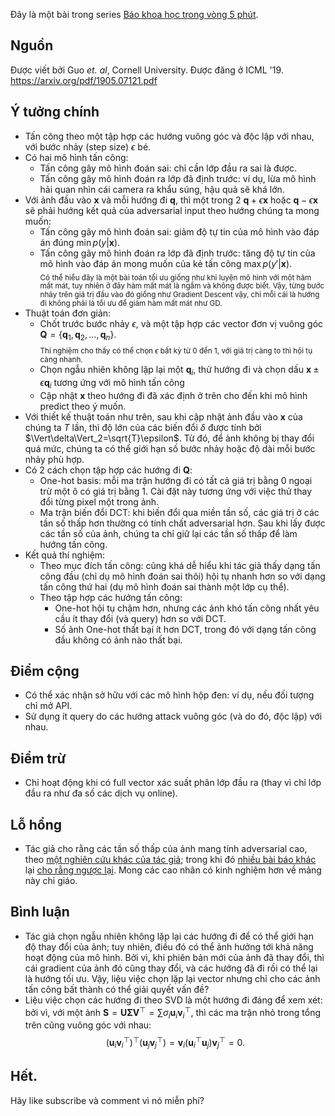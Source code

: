 Đây là một bài trong series [Báo khoa học trong vòng 5 phút](https://viblo.asia/s/bao-khoa-hoc-trong-vong-5-phut-rLZDX4YnZk0).

## Nguồn
Được viết bởi Guo *et. al*, Cornell University. Được đăng ở ICML '19.<br>
https://arxiv.org/pdf/1905.07121.pdf

## Ý tưởng chính
- Tấn công theo một tập hợp các hướng vuông góc và độc lập với nhau, với bước nhảy (step size) $\epsilon$ bé.
- Có hai mô hình tấn công:
    - Tấn công gây mô hình đoán sai: chỉ cần lớp đầu ra sai là được.
    - Tấn công gây mô hình đoán ra lớp đã định trước: ví dụ, lừa mô hình hải quan nhìn cái camera ra khẩu súng, hậu quả sẽ khá lớn.
- Với ảnh đầu vào $\mathbf{x}$ và mỗi hướng đi $\mathbf{q}$, thì một trong 2 $\mathbf{q}+\epsilon\mathbf{x}$ hoặc $\mathbf{q}-\epsilon\mathbf{x}$ sẽ phải hướng kết quả của adversarial input theo hướng chúng ta mong muốn:
    - Tấn công gây mô hình đoán sai: giảm độ tự tin của mô hình vào đáp án đúng $\min p(y|\mathbf{x})$.
    - Tấn công gây mô hình đoán ra lớp đã định trước: tăng độ tự tin của mô hình vào đáp án mong muốn của kẻ tấn công $\max p(y'|\mathbf{x})$.
<br><sub>Có thể hiểu đây là một bài toán tối ưu giống như khi luyện mô hình với một hàm mất mát, tuy nhiên ở đây hàm mất mát là ngầm và không được biết. Vậy, từng bước nhảy trên giá trị đầu vào đó giống như Gradient Descent vậy, chỉ mỗi cái là hướng đi không phải là tối ưu để giảm hàm mất mát như GD.</sub>
- Thuật toán đơn giản:
    - Chốt trước bước nhảy $\epsilon$, và một tập hợp các vector đơn vị vuông góc $\mathbf{Q}=\{\mathbf{q}_1, \mathbf{q}_2,\dots,\mathbf{q}_n\}$.
<br><sub>Thí nghiệm cho thấy có thể chọn $\epsilon$ bất kỳ từ 0 đến 1, với giá trị càng to thì hội tụ càng nhanh.</sub>
    - Chọn ngẫu nhiên không lặp lại một $\mathbf{q}_i$, thử hướng đi và chọn dấu $\mathbf{x}\pm\epsilon\mathbf{q}_i$ tương ứng với mô hình tấn công
    - Cập nhật $\mathbf{x}$ theo hướng đi đã xác định ở trên cho đến khi mô hình predict theo ý muốn.
- Với thiết kế thuật toán như trên, sau khi cập nhật ảnh đầu vào $\mathbf{x}$ của chúng ta $T$ lần, thì độ lớn của các biến đổi $\delta$ được tính bởi $\Vert\delta\Vert_2=\sqrt{T}\epsilon$. Từ đó, để ảnh không bị thay đổi quá mức, chúng ta có thể giới hạn số bước nhảy hoặc độ dài mỗi bước nhảy phù hợp.
- Có 2 cách chọn tập hợp các hướng đi $\mathbf{Q}$:
    - One-hot basis: mỗi ma trận hướng đi có tất cả giá trị bằng 0 ngoại trừ một ô có giá trị bằng 1. Cài đặt này tương ứng với việc thử thay đổi từng pixel một trong ảnh.
    - Ma trận biến đổi DCT: khi biến đổi qua miền tần số, các giá trị ở các tần số thấp hơn thường có tính chất adversarial hơn. Sau khi lấy được các tần số của ảnh, chúng ta chỉ giữ lại các tần số thấp để làm hướng tấn công.
- Kết quả thí nghiệm:
    - Theo mục đích tấn công: cũng khá dễ hiểu khi tác giả thấy dạng tấn công đầu (chỉ dụ mô hình đoán sai thôi) hội tụ nhanh hơn so với dạng tấn công thứ hai (dụ mô hình đoán sai thành một lớp cụ thể).
    - Theo tập hợp các hướng tấn công:
        - One-hot hội tụ chậm hơn, nhưng các ảnh khó tấn công nhất yêu cầu ít thay đổi (và query) hơn so với DCT.
        - Số ảnh One-hot thất bại ít hơn DCT, trong đó với dạng tấn công đầu không có ảnh nào thất bại.

## Điểm cộng
- Có thể xác nhận sở hữu với các mô hình hộp đen: ví dụ, nếu đối tượng chỉ mở API.
- Sử dụng ít query do các hướng attack vuông góc (và do đó, độc lập) với nhau.

## Điểm trừ
- Chỉ hoạt động khi có full vector xác suất phân lớp đầu ra (thay vì chỉ lớp đầu ra như đa số các dịch vụ online).

## Lỗ hổng
- Tác giả cho rằng các tần số thấp của ảnh mang tính adversarial cao, theo [một nghiên cứu khác của tác giả](https://arxiv.org/pdf/1809.08758.pdf); trong khi đó [nhiều bài báo khác](https://arxiv.org/pdf/1905.02175.pdf) lại [cho rằng ngược lại](https://arxiv.org/pdf/1905.13545.pdf). Mong các cao nhân có kinh nghiệm hơn về mảng này chỉ giáo.

## Bình luận
- Tác giả chọn ngẫu nhiên không lặp lại các hướng đi để có thể giới hạn độ thay đổi của ảnh; tuy nhiên, điều đó có thể ảnh hưởng tới khả năng hoạt động của mô hình. Bởi vì, khi phiên bản mới của ảnh đã thay đổi, thì cái gradient của ảnh đó cũng thay đổi, và các hướng đã đi rồi có thể lại là hướng tối ưu. Vậy, liệu việc chọn lặp lại vector nhưng chỉ cho các ảnh tấn công bất thành có thể giải quyết vấn đề?
- Liệu việc chọn các hướng đi theo SVD là một hướng đi đáng để xem xét: bởi vì, với một ảnh $\mathbf{S}=\mathbf{U\Sigma V}^\top=\sum\sigma_i\mathbf{u}_i\mathbf{v}_i^\top$, thì các ma trận nhỏ trong tổng trên cũng vuông góc với nhau:
$$(\mathbf{u}_i\mathbf{v}_i^\top)^\top(\mathbf{u}_j\mathbf{v}_j^\top)=\mathbf{v}_i(\mathbf{u}_i^\top\mathbf{u}_j)\mathbf{v}_j^\top=0.$$

## Hết.
Hãy like subscribe và comment vì nó miễn phí?